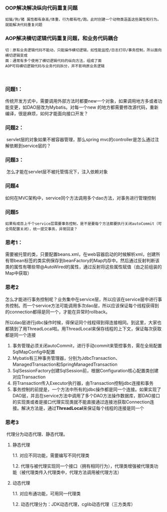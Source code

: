### OOP解决解决纵向代码重复问题

    如猫/狗/猪 属性都有身高/体重，行为都有吃/跑。此时创建一个动物类涵盖这些属性和行为。就能解决代码重复问题

### AOP解决横切逻辑代码重复问题，和业务代码耦合

    切：原有业务逻辑代码不能动，只能操作横切逻辑，如性能监控/日志打印/事务控制，所以面向横切逻辑变成
    面：通常有多个使用了横切逻辑代码的纵向方法，组成了面
    AOP可将横切逻辑代码与业务代码拆分，并不影响原业务逻辑

​    

### 问题1：

​	传统开发方式中，需要调用外部方法时都要new一个对象，如果调用地方多或者功能变更，如DAO层改为Mybatis。对每⼀个new 的地⽅都需要修改源代码，重新编译，很是麻烦，如何才能⾯向接⼝开发？

### 问题2：

​	servlet层的对象如果不被容器管理，那么spring mvc的controller是怎么通过注解依赖到service层的？

### 问题3：

​	怎么才能在servlet层不被托管情况下，注入依赖对象

### 问题4

​	如何在MVC架构中，service同个方法调用多个dao方法，对事务进行管理控制

### 问题5

 	如果有成百上千个service层需要事务控制，是不是要每个方法都要执行关闭autoCommit（可全局配置关闭），统一提交事务，异常回滚？

### 思考1：

​	需要被托管的类，只要配置beans.xml，在web容器启动的时候解析xml，创建所有带bean标签的类实例保存到beanFactory的Map内存中。然后通过反射判断该类的属性有哪些带@AutoWired的属性，通过反射将这些属性赋值（由之前组装的Map中获取）



### 思考2

​	怎么才能进行事务控制呢？业务集中在service层，所以应该在service层中进行事务控制。而一个service方法可能调用多次dao层，所以应该保证每个线程获得到的connection都得是同一个，才能在异常时rollback。

​	所以dao层进行jdbc操作时候，得保证同个线程得到得连接相同。到这里，大家也都猜到了用ThreadLocal啦。用ThreadLocal来保存线程的上下文，保证每次获取都是同一个连接

1. 事务管理必须关闭autoCommit，进行手动commit来管控事务，需在全局配置SqlMapConfig中配置
2. Mybatis有三种事务管理器，分别为JdbcTransaction、ManagedTransaction和SpringManagedTransaction
3. SqlSessionFactory创建SqlSession前，根据Configuration核心配置类创建对应Transaction
4. 将Transaction传入Executor执行器，由Transaction控制jdbc连接和事务
5. 事务控制的前提是，一个方法中所有的jdbc操作都是同一个连接。如果实现了DAO层，并且在service方法中调用了多个DAO方法操作数据库，那DAO接口的实现类或者是接口代理实现类就不能直接通过连接池获取Connection连接。解决方法是，通过**ThreadLocal**来保证每个线程的连接是同一个

### 思考3

​	代理分为动态代理、静态代理。

 1. 静态代理

    1.1. 对应不同功能，需要编写不同代理类

    1.2. 代理与被代理实现同一个接口（拥有相同行为），代理类增强被代理类功能（被代理类传入代理类中，代理方法调用被代理方法）

 2. 动态代理

    1.1. 对应布通功能，可用同一代理类

    1.2. 动态代理分为：JDK动态代理，cglib动态代理（三方类库）

    

